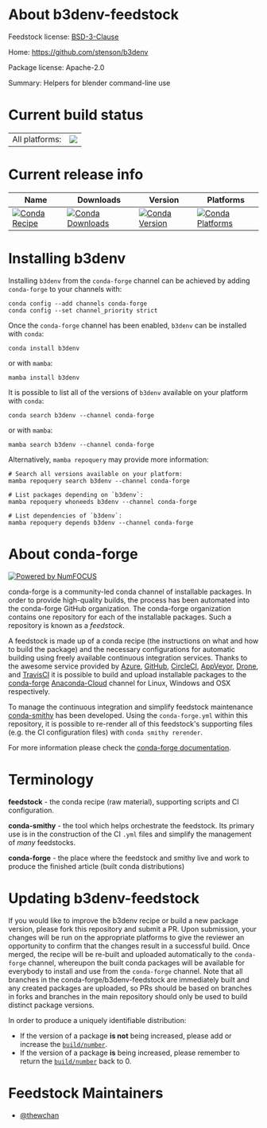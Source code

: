 About b3denv-feedstock
======================

Feedstock license: [BSD-3-Clause](https://github.com/conda-forge/b3denv-feedstock/blob/main/LICENSE.txt)

Home: https://github.com/stenson/b3denv

Package license: Apache-2.0

Summary: Helpers for blender command-line use

Current build status
====================


<table><tr><td>All platforms:</td>
    <td>
      <a href="https://dev.azure.com/conda-forge/feedstock-builds/_build/latest?definitionId=20004&branchName=main">
        <img src="https://dev.azure.com/conda-forge/feedstock-builds/_apis/build/status/b3denv-feedstock?branchName=main">
      </a>
    </td>
  </tr>
</table>

Current release info
====================

| Name | Downloads | Version | Platforms |
| --- | --- | --- | --- |
| [![Conda Recipe](https://img.shields.io/badge/recipe-b3denv-green.svg)](https://anaconda.org/conda-forge/b3denv) | [![Conda Downloads](https://img.shields.io/conda/dn/conda-forge/b3denv.svg)](https://anaconda.org/conda-forge/b3denv) | [![Conda Version](https://img.shields.io/conda/vn/conda-forge/b3denv.svg)](https://anaconda.org/conda-forge/b3denv) | [![Conda Platforms](https://img.shields.io/conda/pn/conda-forge/b3denv.svg)](https://anaconda.org/conda-forge/b3denv) |

Installing b3denv
=================

Installing `b3denv` from the `conda-forge` channel can be achieved by adding `conda-forge` to your channels with:

```
conda config --add channels conda-forge
conda config --set channel_priority strict
```

Once the `conda-forge` channel has been enabled, `b3denv` can be installed with `conda`:

```
conda install b3denv
```

or with `mamba`:

```
mamba install b3denv
```

It is possible to list all of the versions of `b3denv` available on your platform with `conda`:

```
conda search b3denv --channel conda-forge
```

or with `mamba`:

```
mamba search b3denv --channel conda-forge
```

Alternatively, `mamba repoquery` may provide more information:

```
# Search all versions available on your platform:
mamba repoquery search b3denv --channel conda-forge

# List packages depending on `b3denv`:
mamba repoquery whoneeds b3denv --channel conda-forge

# List dependencies of `b3denv`:
mamba repoquery depends b3denv --channel conda-forge
```


About conda-forge
=================

[![Powered by
NumFOCUS](https://img.shields.io/badge/powered%20by-NumFOCUS-orange.svg?style=flat&colorA=E1523D&colorB=007D8A)](https://numfocus.org)

conda-forge is a community-led conda channel of installable packages.
In order to provide high-quality builds, the process has been automated into the
conda-forge GitHub organization. The conda-forge organization contains one repository
for each of the installable packages. Such a repository is known as a *feedstock*.

A feedstock is made up of a conda recipe (the instructions on what and how to build
the package) and the necessary configurations for automatic building using freely
available continuous integration services. Thanks to the awesome service provided by
[Azure](https://azure.microsoft.com/en-us/services/devops/), [GitHub](https://github.com/),
[CircleCI](https://circleci.com/), [AppVeyor](https://www.appveyor.com/),
[Drone](https://cloud.drone.io/welcome), and [TravisCI](https://travis-ci.com/)
it is possible to build and upload installable packages to the
[conda-forge](https://anaconda.org/conda-forge) [Anaconda-Cloud](https://anaconda.org/)
channel for Linux, Windows and OSX respectively.

To manage the continuous integration and simplify feedstock maintenance
[conda-smithy](https://github.com/conda-forge/conda-smithy) has been developed.
Using the ``conda-forge.yml`` within this repository, it is possible to re-render all of
this feedstock's supporting files (e.g. the CI configuration files) with ``conda smithy rerender``.

For more information please check the [conda-forge documentation](https://conda-forge.org/docs/).

Terminology
===========

**feedstock** - the conda recipe (raw material), supporting scripts and CI configuration.

**conda-smithy** - the tool which helps orchestrate the feedstock.
                   Its primary use is in the construction of the CI ``.yml`` files
                   and simplify the management of *many* feedstocks.

**conda-forge** - the place where the feedstock and smithy live and work to
                  produce the finished article (built conda distributions)


Updating b3denv-feedstock
=========================

If you would like to improve the b3denv recipe or build a new
package version, please fork this repository and submit a PR. Upon submission,
your changes will be run on the appropriate platforms to give the reviewer an
opportunity to confirm that the changes result in a successful build. Once
merged, the recipe will be re-built and uploaded automatically to the
`conda-forge` channel, whereupon the built conda packages will be available for
everybody to install and use from the `conda-forge` channel.
Note that all branches in the conda-forge/b3denv-feedstock are
immediately built and any created packages are uploaded, so PRs should be based
on branches in forks and branches in the main repository should only be used to
build distinct package versions.

In order to produce a uniquely identifiable distribution:
 * If the version of a package **is not** being increased, please add or increase
   the [``build/number``](https://docs.conda.io/projects/conda-build/en/latest/resources/define-metadata.html#build-number-and-string).
 * If the version of a package **is** being increased, please remember to return
   the [``build/number``](https://docs.conda.io/projects/conda-build/en/latest/resources/define-metadata.html#build-number-and-string)
   back to 0.

Feedstock Maintainers
=====================

* [@thewchan](https://github.com/thewchan/)

